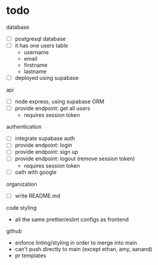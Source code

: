 # todo

database
- [ ] postgresql database 
- [ ] it has one users table
  - username
  - email
  - firstname
  - lastname
- [ ] deployed using supabase

api 
- [ ] node express, using supabase ORM
- [ ] provide endpoint: get all users
  - requires session token

authentication
- [ ] integrate supabase auth
- [ ] provide endpoint: login
- [ ] provide endpoint: sign up
- [ ] provide endpoint: logout (remove session token)
  - requires session token
- [ ] oath with google

organization
- [ ] write README.md

code styling
- all the same prettier/eslint configs as frontend

github
- enforce linting/styling in order to merge into main
- can't push directly to main (except ethan, amy, aanand)
- pr templates